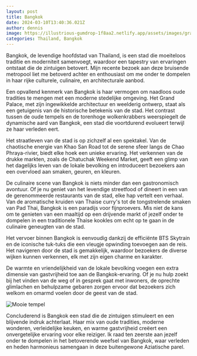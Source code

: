 ```yaml
---
layout: post
title: Bangkok
date: 2024-03-10T13:40:36.021Z
author: dennis
image: https://illustrious-gumdrop-1f8aa2.netlify.app/assets/images/grand-palace-in-Bangkok.jpg
categories: Thailand, Bangkok
---
```

Bangkok, de levendige hoofdstad van Thailand, is een stad die moeiteloos traditie en moderniteit samenvoegt, waardoor een tapestry van ervaringen ontstaat die de zintuigen betovert. Mijn recente bezoek aan deze bruisende metropool liet me betoverd achter en enthousiast om me onder te dompelen in haar rijke culturele, culinaire, en architecturale aanbod.

Een opvallend kenmerk van Bangkok is haar vermogen om naadloos oude tradities te mengen met een moderne stedelijke omgeving. Het Grand Palace, met zijn ingewikkelde architectuur en weelderig ontwerp, staat als een getuigenis van de historische betekenis van de stad. Het contrast tussen de oude tempels en de torenhoge wolkenkrabbers weerspiegelt de dynamische aard van Bangkok, een stad die voortdurend evolueert terwijl ze haar verleden eert.

Het straatleven van de stad is op zichzelf al een spektakel. Van de chaotische energie van Khao San Road tot de serene sfeer langs de Chao Phraya-rivier, biedt elke hoek een unieke ervaring. Het verkennen van de drukke markten, zoals de Chatuchak Weekend Market, geeft een glimp van het dagelijks leven van de lokale bevolking en introduceert bezoekers aan een overvloed aan smaken, geuren, en kleuren.

De culinaire scene van Bangkok is niets minder dan een gastronomisch avontuur. Of je nu geniet van het levendige streetfood of dineert in een van de gerenommeerde restaurants van de stad, elke hap vertelt een verhaal. Van de aromatische kruiden van Thaise curry's tot de tongstrelende smaken van Pad Thai, Bangkok is een paradijs voor fijnproevers. Mis niet de kans om te genieten van een maaltijd op een drijvende markt of jezelf onder te dompelen in een traditionele Thaise kookles om echt op te gaan in de culinaire geneugten van de stad.

Het vervoer binnen Bangkok is eenvoudig dankzij de efficiënte BTS Skytrain en de iconische tuk-tuks die een vleugje opwinding toevoegen aan de reis. Het navigeren door de stad is gemakkelijk, waardoor bezoekers de diverse wijken kunnen verkennen, elk met zijn eigen charme en karakter.

De warmte en vriendelijkheid van de lokale bevolking voegen een extra dimensie van gastvrijheid toe aan de Bangkok-ervaring. Of je nu hulp zoekt bij het vinden van de weg of in gesprek gaat met inwoners, de oprechte glimlachen en behulpzame gebaren zorgen ervoor dat bezoekers zich welkom en omarmd voelen door de geest van de stad.



![Mooie tempel](https://illustrious-gumdrop-1f8aa2.netlify.app/assets/images/grand-palace-in-Bangkok.jpg "Tempel in Bangkok")

Concluderend is Bangkok een stad die de zintuigen stimuleert en een blijvende indruk achterlaat. Haar mix van oude tradities, moderne wonderen, verleidelijke keuken, en warme gastvrijheid creëert een onvergetelijke ervaring voor elke reiziger. Ik raad ten zeerste aan jezelf onder te dompelen in het betoverende weefsel van Bangkok, waar verleden en heden harmonieus samengaan in deze buitengewone Aziatische parel.
